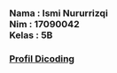<h3>Nama : Ismi Nururrizqi <br>
Nim : 17090042 <br>
Kelas : 5B <br><h3>
<a href="https://www.dicoding.com/users/576240/academies">Profil Dicoding</a>

